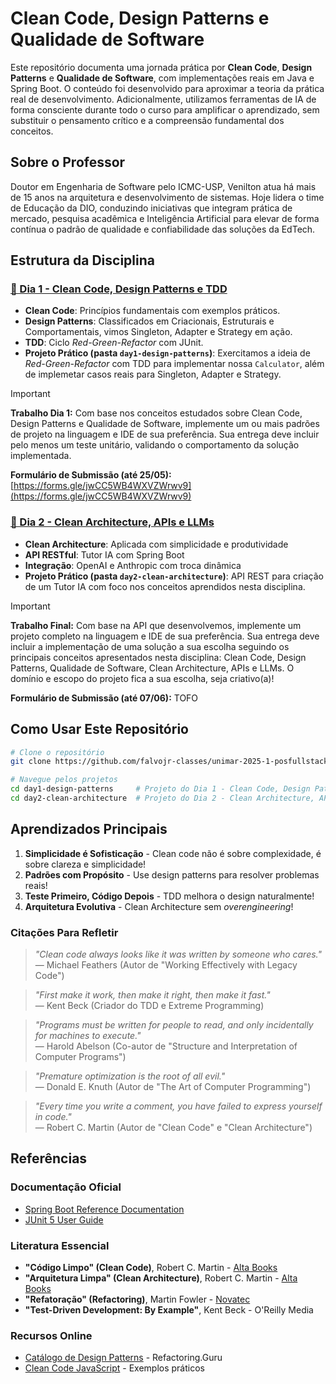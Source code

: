 # Clean Code, Design Patterns e Qualidade de Software

Este repositório documenta uma jornada prática por **Clean Code**, **Design Patterns** e **Qualidade de Software**, com implementações reais em Java e Spring Boot. O conteúdo foi desenvolvido para aproximar a teoria da prática real de desenvolvimento. Adicionalmente, utilizamos ferramentas de IA de forma consciente durante todo o curso para amplificar o aprendizado, sem substituir o pensamento crítico e a compreensão fundamental dos conceitos.

## Sobre o Professor

Doutor em Engenharia de Software pelo ICMC-USP, Venilton atua há mais de 15 anos na arquitetura e desenvolvimento de sistemas. Hoje lidera o time de Educação da DIO, conduzindo iniciativas que integram prática de mercado, pesquisa acadêmica e Inteligência Artificial para elevar de forma contínua o padrão de qualidade e confiabilidade das soluções da EdTech.

## Estrutura da Disciplina

### [📅 Dia 1 - Clean Code, Design Patterns e TDD](wiki/dia-1.md)
- **Clean Code**: Princípios fundamentais com exemplos práticos.
- **Design Patterns**: Classificados em Criacionais, Estruturais e Comportamentais, vimos Singleton, Adapter e Strategy em ação.
- **TDD**: Ciclo _Red-Green-Refactor_ com JUnit.
- **Projeto Prático (pasta `day1-design-patterns`)**: Exercitamos a ideia de _Red-Green-Refactor_ com TDD para implementar nossa `Calculator`, além de implemetar casos reais para Singleton, Adapter e Strategy.

> [!IMPORTANT]
> **Trabalho Dia 1:** Com base nos conceitos estudados sobre Clean Code, Design Patterns e Qualidade de Software, implemente um ou mais padrões de projeto na linguagem e IDE de sua preferência.
> Sua entrega deve incluir pelo menos um teste unitário, validando o comportamento da solução implementada.
> 
> **Formulário de Submissão (até 25/05):** [https://forms.gle/jwCC5WB4WXVZWrwv9](https://forms.gle/jwCC5WB4WXVZWrwv9)

### [📅 Dia 2 - Clean Architecture, APIs e LLMs](wiki/dia-2.md)
- **Clean Architecture**: Aplicada com simplicidade e produtividade
- **API RESTful**: Tutor IA com Spring Boot
- **Integração**: OpenAI e Anthropic com troca dinâmica
- **Projeto Prático (pasta `day2-clean-architecture`)**: API REST para criação de um Tutor IA com foco nos conceitos aprendidos nesta disciplina.

> [!IMPORTANT]
> **Trabalho Final:**
> Com base na API que desenvolvemos, implemente um projeto completo na linguagem e IDE de sua preferência. Sua entrega deve incluir a implementação de uma solução a sua escolha seguindo os principais conceitos apresentados nesta disciplina: Clean Code, Design Patterns, Qualidade de Software, Clean Architecture, APIs e LLMs. O domínio e escopo do projeto fica a sua escolha, seja criativo(a)!
>
> **Formulário de Submissão (até 07/06):** TOFO

## Como Usar Este Repositório

```bash
# Clone o repositório
git clone https://github.com/falvojr-classes/unimar-2025-1-posfullstack

# Navegue pelos projetos
cd day1-design-patterns     # Projeto do Dia 1 - Clean Code, Design Patterns e TDD
cd day2-clean-architecture  # Projeto do Dia 2 - Clean Architecture, APIs e LLMs
```

## Aprendizados Principais

1. **Simplicidade é Sofisticação** - Clean code não é sobre complexidade, é sobre clareza e simplicidade!
2. **Padrões com Propósito** - Use design patterns para resolver problemas reais!
3. **Teste Primeiro, Código Depois** - TDD melhora o design naturalmente!
4. **Arquitetura Evolutiva** - Clean Architecture sem _overengineering_!

### Citações Para Refletir

> _"Clean code always looks like it was written by someone who cares."_  
> — Michael Feathers (Autor de "Working Effectively with Legacy Code")

> _"First make it work, then make it right, then make it fast."_  
> — Kent Beck (Criador do TDD e Extreme Programming)

> _"Programs must be written for people to read, and only incidentally for machines to execute."_  
> — Harold Abelson (Co-autor de "Structure and Interpretation of Computer Programs")

> _"Premature optimization is the root of all evil."_  
> — Donald E. Knuth (Autor de "The Art of Computer Programming")

> _"Every time you write a comment, you have failed to express yourself in code."_  
> — Robert C. Martin (Autor de "Clean Code" e "Clean Architecture")

## Referências

### Documentação Oficial
- [Spring Boot Reference Documentation](https://docs.spring.io/spring-boot/)
- [JUnit 5 User Guide](https://junit.org/junit5/docs/current/user-guide/)

### Literatura Essencial
- **"Código Limpo" (Clean Code)**, Robert C. Martin - [Alta Books](https://altabooks.com.br/produto/codigo-limpo/)
- **"Arquitetura Limpa" (Clean Architecture)**, Robert C. Martin - [Alta Books](https://altabooks.com.br/produto/arquitetura-limpa/)
- **"Refatoração" (Refactoring)**, Martin Fowler - [Novatec](https://novatec.com.br/livros/refatoracao/)
- **"Test-Driven Development: By Example"**, Kent Beck - O'Reilly Media

### Recursos Online
- [Catálogo de Design Patterns](https://refactoring.guru/pt-br/design-patterns/catalog) - Refactoring.Guru
- [Clean Code JavaScript](https://github.com/ryanmcdermott/clean-code-javascript) - Exemplos práticos

